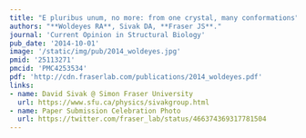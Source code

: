 ```yaml
---
title: "E pluribus unum, no more: from one crystal, many conformations"
authors: "**Woldeyes RA**, Sivak DA, **Fraser JS**."
journal: 'Current Opinion in Structural Biology'
pub_date: '2014-10-01'
image: '/static/img/pub/2014_woldeyes.jpg'
pmid: '25113271'
pmcid: 'PMC4253534'
pdf: 'http://cdn.fraserlab.com/publications/2014_woldeyes.pdf'
links:
- name: David Sivak @ Simon Fraser University
  url: https://www.sfu.ca/physics/sivakgroup.html
- name: Paper Submission Celebration Photo
  url: https://twitter.com/fraser_lab/status/466374369317781504
---
```

